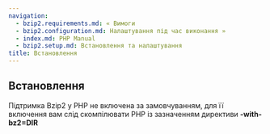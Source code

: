 ```yaml
---
navigation:
  - bzip2.requirements.md: « Вимоги
  - bzip2.configuration.md: Налаштування під час виконання »
  - index.md: PHP Manual
  - bzip2.setup.md: Встановлення та налаштування
title: Встановлення
---
```

## Встановлення

Підтримка Bzip2 у PHP не включена за замовчуванням, для її включення вам слід скомпілювати PHP із зазначенням директиви **\-with-bz2=DIR**
